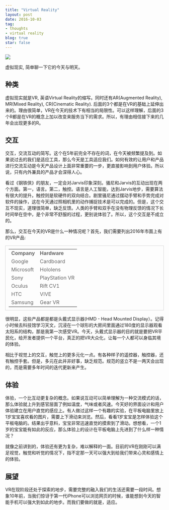 ```yaml
---
title: "Virtual Reality"
layout: post
date: 2016-10-03
tag:
- thoughts
- virtual reality
blog: true
star: false
---
```


<img src="{{site.url}}/assets/images/vr.jpg" />

虚拟现实, 简单聊一下它的今天与明天。

## 种类

虚拟现实就是VR, 英语Virtual Reality的缩写。同时还有AR(Augmented Reality), MR(Mixed Reality), CR(Cinematic Reality). 后面的3个都是在VR的基础上延伸出来的。理由很简单，VR在今天的技术下有相当的局限性。可以这样理解，后面的3个R都是在VR的概念上加以改变来服务当下的需求。所以，有理由相信接下来的几年会出现更多的R。

## 交互

交互，交流互动的简写。这个在5年前完全不存在的词，在今天被频繁提及到。如果说过去的我们是适应工具，那么今天是工具适应我们。如何有效的让用户和产品进行交流互动是今天产品设计上面非常重要的一步，更直接影响到用户体验。所以说，只有内外兼具的产品才会深得人心。

看过《钢铁侠》的朋友，一定会对Jarvis印象深刻。骚尼和Jarvis的互动出现在两个方面。第一，语言。第二，触控。语言是人工智能，达到Jarvis地步，需要算法有很大的提升。触控则是软硬件的双向结合。剧里骚尼通过摆动手臂和手势完成对软件的操作，这在今天通过照相机里的动作捕捉技术是可以完成的。但是，这个交互不现实，道理很简单，缺乏反馈。人类的手臂和双手在没有物理反馈的情况下长时间举在空中，是个非常不舒服的过程，更别说体验了。所以，这个交互是不成立的。

那么，交互在今天的VR是什么一种情况呢？首先，我们需要列出2016年市面上有的VR产品:

<table align="center" style="border:1px solid lightgray; width:100%; color:#666; padding:10px;">
    <tr>
      <td align="left"><b>Company</b></td>
      <td align="left"><b>Hardware</b></td>
    </tr>
    <tr>
      <td align="left">Google</td>
      <td align="left">Cardboard</td>
    </tr>
    <tr>
      <td align="left">Microsoft</td>
      <td align="left">Hololens</td>
    </tr>
    <tr>
      <td align="left">Sony</td>
      <td align="left">PlayStation VR</td>
    </tr>
    <tr>
      <td align="left">Oculus</td>
      <td align="left">Rift CV1</td>
    </tr>
    <tr>
      <td align="left">HTC</td>
      <td align="left">VIVE</td>
    </tr>
    <tr>
      <td align="left">Samsung</td>
      <td align="left">Gear VR</td>
    </tr>
</table>

很明显，这些产品都是都是头戴式显示器(HMD - Head Mounted Display）。记得小时候去科技馆学习天文，沉浸在一个球形的大房间里面通过180度的显示器观看太阳系的结构，那是我第一次感受VR。今天，头戴式显示器的目的就是要把VR平民化，给开发者提供一个平台，真正的把VR大众化，让每一个人都可以身临其境的体验。

相比于视觉上的交互，触觉上的更多元化一点。有各种样子的遥控器，触控器，还有触控手套。但是，多元在此并非好事，缺乏规范。规范的竖立不是一两天会出现的，而是需要多年时间的迭代更新来产生。

## 体验

体验，一个比互动更复杂的概念。如果说互动可以简单理解为一种交流模式的话，那么体验就上升到感官层面了例如温度，气味或者风速。今天好的界面设计和用户体验建立在用户直觉的感应上。有人做过这样一个有趣的实验，在平板电脑里放上1岁宝宝喜欢看的图片，需要上下滑动来浏览。然后，看看1岁宝宝是怎样体验这个平板电脑的。结果出乎意料，宝宝非常迅速直觉的摸索到了滑动。想想看，一个1岁的宝宝能有如此的反应，那么体验上的设计在平板电脑上先进到了什么样一种情况？

就像之前讲到的，体验还有更为复杂，难以解释的一面。目前的VR在刚刚可以满足视觉，触觉和听觉的情况下，指不定那一天可以强大到给我们带来心灵和感情上的体验。

## 展望

VR在现阶段还处于探索的地步，需要完整的融入我们的生活还需要一段时间。想象10年前，当我们惊讶于第一代iPhone可以浏览网页的时候，谁能想到今天的智能手机可以强大到如此的地步。而我们要做的就是，适应。
